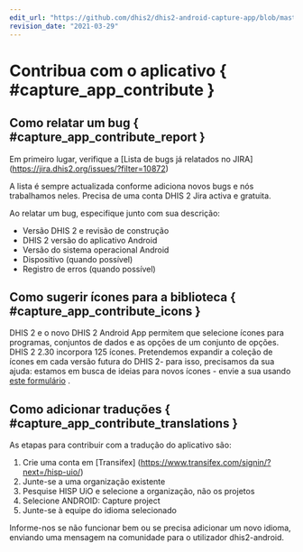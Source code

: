```yaml
---
edit_url: "https://github.com/dhis2/dhis2-android-capture-app/blob/master/docs/src/commonmark/en/content/capture-app/contribute-to-the-app.md"
revision_date: "2021-03-29"
---
```


# Contribua com o aplicativo { #capture_app_contribute }

## Como relatar um bug { #capture_app_contribute_report }

Em primeiro lugar, verifique a [Lista de bugs já relatados no JIRA] (https://jira.dhis2.org/issues/?filter=10872)

A lista é sempre actualizada conforme adiciona novos bugs e nós trabalhamos neles. Precisa de uma conta DHIS 2 Jira activa e gratuita.

Ao relatar um bug, especifique junto com sua descrição:

- Versão DHIS 2 e revisão de construção
- DHIS 2 versão do aplicativo Android
- Versão do sistema operacional Android
- Dispositivo (quando possível)
- Registro de erros (quando possível)

## Como sugerir ícones para a biblioteca { #capture_app_contribute_icons }

DHIS 2 e o novo DHIS 2 Android App permitem que selecione ícones para programas, conjuntos de dados e as opções de um conjunto de opções. DHIS 2 2.30 incorpora 125 ícones. Pretendemos expandir a coleção de ícones em cada versão futura do DHIS 2- para isso, precisamos da sua ajuda: estamos em busca de ideias para novos ícones - envie a sua usando [este formulário](https://forms.gle/FkUmwfZGYAScd2326) .

## Como adicionar traduções { #capture_app_contribute_translations }

As etapas para contribuir com a tradução do aplicativo são:

1. Crie uma conta em [Transifex] (https://www.transifex.com/signin/?next=/hisp-uio/)
2. Junte-se a uma organização existente
3. Pesquise HISP UiO e selecione a organização, não os projetos
4. Selecione ANDROID: Capture project
5. Junte-se à equipe do idioma selecionado

Informe-nos se não funcionar bem ou se precisa adicionar um novo idioma, enviando uma mensagem na comunidade para o utilizador dhis2-android.
